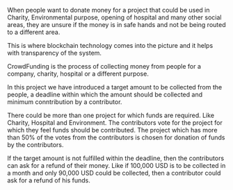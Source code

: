 When people want to donate money for a project that could be used in Charity, Environmental purpose, opening of hospital and many other social areas, they are unsure if the money is in safe hands and not be being routed to a different area.

This is where blockchain technology comes into the picture and it helps with transparency of the system. 

CrowdFunding is the process of collecting money from people for a company, charity, hospital or a different purpose. 

In this project we have introduced a target amount to be collected from the people, a deadline within which the amount should be collected and minimum conntribution by a contributor.

There could be more than one project for which funds are required. Like Charity, Hospital and Environment. The contributors vote for the project for which they feel funds should be contributed. The project which has more than 50% of the votes from the contributors is chosen for donation of funds by the contributors.

If the target amount is not fulfilled within the deadline, then the contributors can ask for a refund of their money. Like if 100,000 USD is to be collected in a month and only 90,000 USD could be collected, then a contributor could ask for a refund of his funds.
